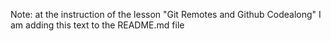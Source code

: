 Note: at the instruction of the lesson "Git Remotes and Github Codealong" I am adding this text to the README.md file